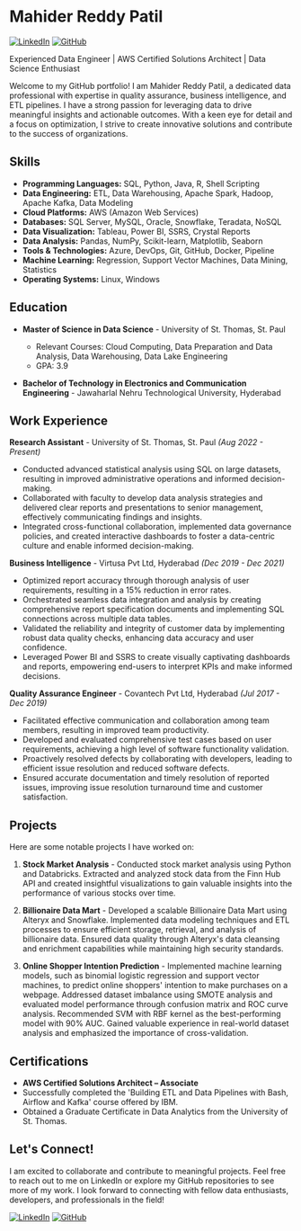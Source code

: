 # Mahider Reddy Patil

[![LinkedIn](https://img.shields.io/badge/LinkedIn-Connect-blue)](https://www.linkedin.com/in/mahider-reddy-patil)
[![GitHub](https://img.shields.io/badge/GitHub-Follow-black)](https://github.com/mahider-reddy-patil)

Experienced Data Engineer | AWS Certified Solutions Architect | Data Science Enthusiast

Welcome to my GitHub portfolio! I am Mahider Reddy Patil, a dedicated data professional with expertise in quality assurance, business intelligence, and ETL pipelines. I have a strong passion for leveraging data to drive meaningful insights and actionable outcomes. With a keen eye for detail and a focus on optimization, I strive to create innovative solutions and contribute to the success of organizations.

## Skills

- **Programming Languages:** SQL, Python, Java, R, Shell Scripting
- **Data Engineering:** ETL, Data Warehousing, Apache Spark, Hadoop, Apache Kafka, Data Modeling
- **Cloud Platforms:** AWS (Amazon Web Services)
- **Databases:** SQL Server, MySQL, Oracle, Snowflake, Teradata, NoSQL
- **Data Visualization:** Tableau, Power BI, SSRS, Crystal Reports
- **Data Analysis:** Pandas, NumPy, Scikit-learn, Matplotlib, Seaborn
- **Tools & Technologies:** Azure, DevOps, Git, GitHub, Docker, Pipeline
- **Machine Learning:** Regression, Support Vector Machines, Data Mining, Statistics
- **Operating Systems:** Linux, Windows

## Education

- **Master of Science in Data Science** - University of St. Thomas, St. Paul
  - Relevant Courses: Cloud Computing, Data Preparation and Data Analysis, Data Warehousing, Data Lake Engineering
  - GPA: 3.9

- **Bachelor of Technology in Electronics and Communication Engineering** - Jawaharlal Nehru Technological University, Hyderabad

## Work Experience

**Research Assistant** - University of St. Thomas, St. Paul _(Aug 2022 - Present)_
- Conducted advanced statistical analysis using SQL on large datasets, resulting in improved administrative operations and informed decision-making.
- Collaborated with faculty to develop data analysis strategies and delivered clear reports and presentations to senior management, effectively communicating findings and insights.
- Integrated cross-functional collaboration, implemented data governance policies, and created interactive dashboards to foster a data-centric culture and enable informed decision-making.

**Business Intelligence** - Virtusa Pvt Ltd, Hyderabad _(Dec 2019 - Dec 2021)_
- Optimized report accuracy through thorough analysis of user requirements, resulting in a 15% reduction in error rates.
- Orchestrated seamless data integration and analysis by creating comprehensive report specification documents and implementing SQL connections across multiple data tables.
- Validated the reliability and integrity of customer data by implementing robust data quality checks, enhancing data accuracy and user confidence.
- Leveraged Power BI and SSRS to create visually captivating dashboards and reports, empowering end-users to interpret KPIs and make informed decisions.

**Quality Assurance Engineer** - Covantech Pvt Ltd, Hyderabad _(Jul 2017 - Dec 2019)_
- Facilitated effective communication and collaboration among team members, resulting in improved team productivity.
- Developed and evaluated comprehensive test cases based on user requirements, achieving a high level of software functionality validation.
- Proactively resolved defects by collaborating with developers, leading to efficient issue resolution and reduced software defects.
- Ensured accurate documentation and timely resolution of reported issues, improving issue resolution turnaround time and customer satisfaction.

## Projects

Here are some notable projects I have worked on:

1. **Stock Market Analysis** - Conducted stock market analysis using Python and Databricks. Extracted and analyzed stock data from the Finn Hub API and created insightful visualizations to gain valuable insights into the performance of various stocks over time.

2. **Billionaire Data Mart** - Developed a scalable Billionaire Data Mart using Alteryx and Snowflake. Implemented data modeling techniques and ETL processes to ensure efficient storage, retrieval, and analysis of billionaire data. Ensured data quality through Alteryx's data cleansing and enrichment capabilities while maintaining high security standards.

3. **Online Shopper Intention Prediction** - Implemented machine learning models, such as binomial logistic regression and support vector machines, to predict online shoppers' intention to make purchases on a webpage. Addressed dataset imbalance using SMOTE analysis and evaluated model performance through confusion matrix and ROC curve analysis. Recommended SVM with RBF kernel as the best-performing model with 90% AUC. Gained valuable experience in real-world dataset analysis and emphasized the importance of cross-validation.

## Certifications

- **AWS Certified Solutions Architect – Associate**
- Successfully completed the 'Building ETL and Data Pipelines with Bash, Airflow and Kafka' course offered by IBM.
- Obtained a Graduate Certificate in Data Analytics from the University of St. Thomas.

## Let's Connect!

I am excited to collaborate and contribute to meaningful projects. Feel free to reach out to me on LinkedIn or explore my GitHub repositories to see more of my work. I look forward to connecting with fellow data enthusiasts, developers, and professionals in the field!

[![LinkedIn](https://img.shields.io/badge/LinkedIn-Connect-blue)](https://www.linkedin.com/in/mahider-reddy-patil)
[![GitHub](https://img.shields.io/badge/GitHub-Follow-black)](https://github.com/mahider-reddy-patil)

<!--
**mahider-reddy-patil/Mahider-Reddy-Patil** is a ✨ _special_ ✨ repository because its `README.md` (this file) appears on your GitHub profile.

Here are some ideas to get you started:

- 🔭 I’m currently working on ...
- 🌱 I’m currently learning ...
- 👯 I’m looking to collaborate on ...
- 🤔 I’m looking for help with ...
- 💬 Ask me about ...
- 📫 How to reach me: ...
- 😄 Pronouns: ...
- ⚡ Fun fact: ...
-->


